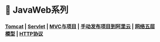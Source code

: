 # 🚥 JavaWeb系列

### [Tomcat](/6.JavaWeb网络编程/Tomcat)	|	[Servlet](/6.JavaWeb网络编程/Servlet)	|	[MVC与项目](/6.JavaWeb网络编程/MVC与项目)	|	[手动发布项目到阿里云](/6.JavaWeb网络编程/手动发布项目到阿里云)	|	[网络五层模型](/6.JavaWeb网络编程/网络五层模型)	|	[HTTP协议](/6.JavaWeb网络编程/HTTP协议)





































